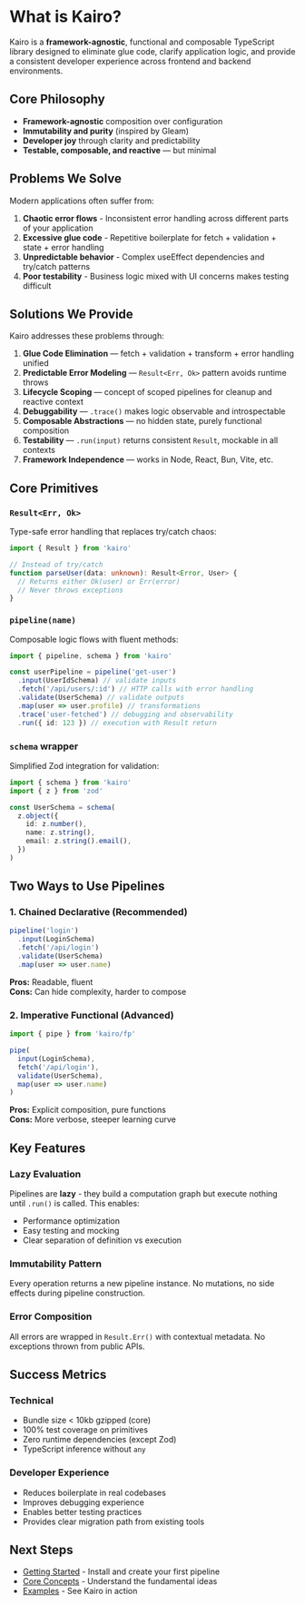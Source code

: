 # What is Kairo?

Kairo is a **framework-agnostic**, functional and composable TypeScript library designed to eliminate glue code, clarify application logic, and provide a consistent developer experience across frontend and backend environments.

## Core Philosophy

- **Framework-agnostic** composition over configuration
- **Immutability and purity** (inspired by Gleam)
- **Developer joy** through clarity and predictability
- **Testable, composable, and reactive** — but minimal

## Problems We Solve

Modern applications often suffer from:

1. **Chaotic error flows** - Inconsistent error handling across different parts of your application
2. **Excessive glue code** - Repetitive boilerplate for fetch + validation + state + error handling
3. **Unpredictable behavior** - Complex useEffect dependencies and try/catch patterns
4. **Poor testability** - Business logic mixed with UI concerns makes testing difficult

## Solutions We Provide

Kairo addresses these problems through:

1. **Glue Code Elimination** — fetch + validation + transform + error handling unified
2. **Predictable Error Modeling** — `Result<Err, Ok>` pattern avoids runtime throws
3. **Lifecycle Scoping** — concept of scoped pipelines for cleanup and reactive context
4. **Debuggability** — `.trace()` makes logic observable and introspectable
5. **Composable Abstractions** — no hidden state, purely functional composition
6. **Testability** — `.run(input)` returns consistent `Result`, mockable in all contexts
7. **Framework Independence** — works in Node, React, Bun, Vite, etc.

## Core Primitives

### `Result<Err, Ok>`

Type-safe error handling that replaces try/catch chaos:

```typescript
import { Result } from 'kairo'

// Instead of try/catch
function parseUser(data: unknown): Result<Error, User> {
  // Returns either Ok(user) or Err(error)
  // Never throws exceptions
}
```

### `pipeline(name)`

Composable logic flows with fluent methods:

```typescript
import { pipeline, schema } from 'kairo'

const userPipeline = pipeline('get-user')
  .input(UserIdSchema) // validate inputs
  .fetch('/api/users/:id') // HTTP calls with error handling
  .validate(UserSchema) // validate outputs
  .map(user => user.profile) // transformations
  .trace('user-fetched') // debugging and observability
  .run({ id: 123 }) // execution with Result return
```

### `schema` wrapper

Simplified Zod integration for validation:

```typescript
import { schema } from 'kairo'
import { z } from 'zod'

const UserSchema = schema(
  z.object({
    id: z.number(),
    name: z.string(),
    email: z.string().email(),
  })
)
```

## Two Ways to Use Pipelines

### 1. Chained Declarative (Recommended)

```typescript
pipeline('login')
  .input(LoginSchema)
  .fetch('/api/login')
  .validate(UserSchema)
  .map(user => user.name)
```

**Pros:** Readable, fluent  
**Cons:** Can hide complexity, harder to compose

### 2. Imperative Functional (Advanced)

```typescript
import { pipe } from 'kairo/fp'

pipe(
  input(LoginSchema),
  fetch('/api/login'),
  validate(UserSchema),
  map(user => user.name)
)
```

**Pros:** Explicit composition, pure functions  
**Cons:** More verbose, steeper learning curve

## Key Features

### Lazy Evaluation

Pipelines are **lazy** - they build a computation graph but execute nothing until `.run()` is called. This enables:

- Performance optimization
- Easy testing and mocking
- Clear separation of definition vs execution

### Immutability Pattern

Every operation returns a new pipeline instance. No mutations, no side effects during pipeline construction.

### Error Composition

All errors are wrapped in `Result.Err()` with contextual metadata. No exceptions thrown from public APIs.

## Success Metrics

### Technical

- Bundle size < 10kb gzipped (core)
- 100% test coverage on primitives
- Zero runtime dependencies (except Zod)
- TypeScript inference without `any`

### Developer Experience

- Reduces boilerplate in real codebases
- Improves debugging experience
- Enables better testing practices
- Provides clear migration path from existing tools

## Next Steps

- [Getting Started](/guide/getting-started) - Install and create your first pipeline
- [Core Concepts](/guide/concepts) - Understand the fundamental ideas
- [Examples](/examples/) - See Kairo in action
